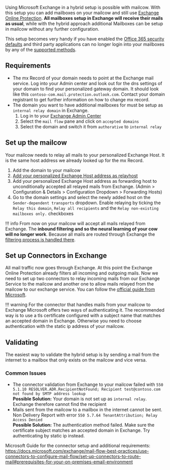Using Microsoft Exchange in a hybrid setup is possible with mailcow. With this setup you can add mailboxes on your mailcow and still use [Exchange Online Protection](https://docs.microsoft.com/microsoft-365/security/office-365-security/exchange-online-protection-overview?view=o365-worldwide).
**All mailboxes setup in Exchange will receive their mails as usual**, while with the hybrid approach additional Mailboxes can be setup in mailcow without any further configuration.

This setup becomes very handy if you have enabled the [Office 365 security defaults](https://docs.microsoft.com/azure/active-directory/fundamentals/concept-fundamentals-security-defaults) and third party applications can no longer login into your mailboxes by any of the [supported methods](https://docs.microsoft.com/exchange/mail-flow-best-practices/how-to-set-up-a-multifunction-device-or-application-to-send-email-using-microsoft-365-or-office-365).


## Requirements
- The mx Record of your domain needs to point at the Exchange mail service. Log into your Admin center and look out for the dns settings of your domain to find your personalized gateway domain. It should look like this `contoso-com.mail.protection.outlook.com`. Contact your domain registrant to get further information on how to change mx record.
- The domain you want to have additional mailboxes for must be setup as `internal relay domain` in Exchange.
    1. Log in to your [Exchange Admin Center](https://admin.exchange.microsoft.com)
    2. Select the `mail flow` pane and click on `accepted domains`
    3. Select the domain and switch it from `authorative` to `internal relay`
    
    
## Set up the mailcow
Your mailcow needs to relay all mails to your personalized Exchange Host. It is the same host address we already looked up for the mx Record.

1. Add the domain to your mailcow
2. [Add your personalized Exchange Host address as relayhost](/u_e-postfix-relayhost)
3. Add your personalized Exchange Host address as forwarding host to unconditionally accepted all relayed mails from Exchange. (Admin > Configuration & Details > Configuration Dropdown > Forwarding Hosts)
4. Go to the domain settings and select the newly added host on the `Sender-dependent transports` dropdown. Enable relaying by ticking the `Relay this domain`, `Relay all recipients` and the `Relay non-existing mailboxes only.` checkboxes

!!! info
    From now on your mailcow will accept all mails relayed from Exchange. The **inbound filtering and so the neural learning of your cow will no longer work**. Because all mails are routed through Exchange the [filtering process is handled there](https://docs.microsoft.com/exchange/antispam-and-antimalware/antispam-and-antimalware?view=exchserver-2019).


## Set up Connectors in Exchange
All mail traffic now goes through Exchange. At this point the Exchange Online Protection already filters all incoming and outgoing mails. Now we need to set up two connectors to relay incoming mails from our Exchange Service to the mailcow and another one to allow mails relayed from the mailcow to our exchange service. You can follow the [official guide from Microsoft](https://docs.microsoft.com/exchange/mail-flow-best-practices/use-connectors-to-configure-mail-flow/set-up-connectors-to-route-mail#2-set-up-a-connector-from-microsoft-365-or-office-365-to-your-email-server).

!!! warning
    For the connector that handles mails from your mailcow to Exchange Microsoft offers two ways of authenticating it. The recommended way is to use a tls certificate configured with a subject name that matches an accepted domain in Exchange. Otherwise you need to choose authentication with the static ip address of your mailcow.
    
## Validating
The easiest way to validate the hybrid setup is by sending a mail from the internet to a mailbox that only exists on the mailcow and vice versa.

### Common Issues
- The connector validation from Exchange to your mailcow failed with `550 5.1.10 RESOLVER.ADR.RecipientNotFound; Recipient test@contoso.com not found by SMTP address lookup`  
**Possible Solution:** Your domain is not set up as `internal relay`. Exchange therefore cannot find the recipient
- Mails sent from the mailcow to a mailbox in the internet cannot be sent. Non Delivery Report with error `550 5.7.64 TenantAttribution; Relay Access Denied`  
**Possible Solution:** The authentication method failed. Make sure the certificate subject matches an accepted domain in Exchange. Try authenticating by static ip instead.

Microsoft Guide for the connector setup and additional requirements: https://docs.microsoft.com/exchange/mail-flow-best-practices/use-connectors-to-configure-mail-flow/set-up-connectors-to-route-mail#prerequisites-for-your-on-premises-email-environment
